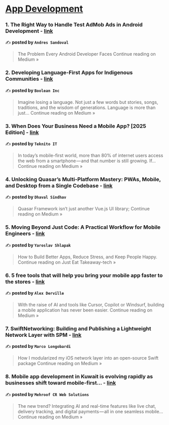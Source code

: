 
<h1><a href=https://medium.com/tag/mobile-app-development/recommended target="_blank" rel="noopener noreferrer">App Development</a></h1>
<h3>1. The Right Way to Handle Test AdMob Ads in Android Development - <a href="https://andresand.medium.com/the-right-way-to-handle-test-admob-ads-in-android-development-dcdeae16669d?source=rss------mobile_app_development-5" target="_blank" rel="noopener noreferrer">link</a></h3>

✍️ **posted by `Andres Sandoval`**

<blockquote>The Problem Every Android Developer Faces
Continue reading on Medium »</blockquote>

<h3>2. Developing Language-First Apps for Indigenous Communities - <a href="https://medium.com/@syedayanali781/developing-language-first-apps-for-indigenous-communities-2dfc2aca1da1?source=rss------mobile_app_development-5" target="_blank" rel="noopener noreferrer">link</a></h3>

✍️ **posted by `Boolean Inc`**

<blockquote>Imagine losing a language. Not just a few words but stories, songs, traditions, and the wisdom of generations. Language is more than just…
Continue reading on Medium »</blockquote>

<h3>3. When Does Your Business Need a Mobile App? [2025 Edition] - <a href="https://medium.com/@teknitoit/when-does-your-business-need-a-mobile-app-2025-edition-1105fedbf3ac?source=rss------mobile_app_development-5" target="_blank" rel="noopener noreferrer">link</a></h3>

✍️ **posted by `Teknito IT`**

<blockquote>In today’s mobile-first world, more than 80% of internet users access the web from a smartphone — and that number is still growing. If…
Continue reading on Medium »</blockquote>

<h3>4. Unlocking Quasar’s Multi-Platform Mastery: PWAs, Mobile, and Desktop from a Single Codebase - <a href="https://medium.com/@dhavalsindhav/unlocking-quasars-multi-platform-mastery-pwas-mobile-and-desktop-from-a-single-codebase-cbe8245a09c5?source=rss------mobile_app_development-5" target="_blank" rel="noopener noreferrer">link</a></h3>

✍️ **posted by `Dhaval Sindhav`**

<blockquote>Quasar Framework isn’t just another Vue.js UI library;
Continue reading on Medium »</blockquote>

<h3>5. Moving Beyond Just Code: A Practical Workflow for Mobile Engineers - <a href="https://medium.com/justeattakeaway-tech/moving-beyond-just-code-a-practical-workflow-for-mobile-engineers-62a867f5cd73?source=rss------mobile_app_development-5" target="_blank" rel="noopener noreferrer">link</a></h3>

✍️ **posted by `Yaroslav Shlapak`**

<blockquote>How to Build Better Apps, Reduce Stress, and Keep People Happy.
Continue reading on Just Eat Takeaway-tech »</blockquote>

<h3>6. 5 free tools that will help you bring your mobile app faster to the stores - <a href="https://medium.com/@alex.derville/5-free-tools-that-will-help-you-bring-your-mobile-app-faster-to-the-stores-578f64102eb7?source=rss------mobile_app_development-5" target="_blank" rel="noopener noreferrer">link</a></h3>

✍️ **posted by `Alex Derville`**

<blockquote>With the raise of AI and tools like Cursor, Copilot or Windsurf, building a mobile application has never been easier.
Continue reading on Medium »</blockquote>

<h3>7. SwiftNetworking: Building and Publishing a Lightweight Network Layer with SPM - <a href="https://medium.com/@marco.longobardi997/swiftnetworking-building-and-publishing-a-lightweight-network-layer-with-spm-cbbf3f9adaee?source=rss------mobile_app_development-5" target="_blank" rel="noopener noreferrer">link</a></h3>

✍️ **posted by `Marco Longobardi`**

<blockquote>How I modularized my iOS network layer into an open-source Swift package
Continue reading on Medium »</blockquote>

<h3>8. Mobile app development in Kuwait is evolving rapidly as businesses shift toward mobile-first… - <a href="https://medium.com/@mehroof/mobile-app-development-in-kuwait-is-evolving-rapidly-as-businesses-shift-toward-mobile-first-a379754174e0?source=rss------mobile_app_development-5" target="_blank" rel="noopener noreferrer">link</a></h3>

✍️ **posted by `Mehroof CR Web Solutions`**

<blockquote>The new trend? Integrating AI and real-time features like live chat, delivery tracking, and digital payments — all in one seamless mobile…
Continue reading on Medium »</blockquote>

